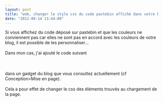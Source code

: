 ```yaml
---
layout: post
title: "web, changer le style css du code pastebin affiché dans votre blog"
date: "2012-09-14 13:44:00"
---
```

Si vous affichez du code déposé sur pastebin et que les couleurs ne conviennent pas car elles ne sont pas en accord avec les couleurs de votre blog, il est possible de les personnaliser...<br /><br />Dans mon cas, j'ai ajouté le code suivant <br /><br /><script src="http://pastebin.com/embed_js.php?i=pMqWxh4K"></script><br /><br />dans un gadget du blog que vous consultez actuellement (cf Conception&gt;Mise en page).<br /><br />Cela a pour effet de changer le css des éléments trouvés au chargement de la page.
